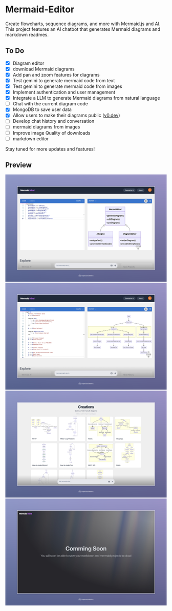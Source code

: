 # Mermaid-Editor

Create flowcharts, sequence diagrams, and more with Mermaid.js and AI. This project features an AI chatbot that generates Mermaid diagrams and markdown readmes.

## To Do

- [x] Diagram editor
- [x] download Mermaid diagrams
- [x] Add pan and zoom features for diagrams
- [x] Test gemini to generate mermaid code from text
- [x] Test gemini to generate mermaid code from images
- [x] Implement authentication and user management
- [x] Integrate a LLM to generate Mermaid diagrams from natural language
- [ ] Chat with the current diagram code
- [x] MongoDB to save user data
- [x] Allow users to make their diagrams public ([v0.dev](https://v0.dev/))
- [ ] Develop chat history and conversation
- [ ] mermaid diagrams from images
- [ ] Improve image Quality of downloads
- [ ] markdown editor

Stay tuned for more updates and features!

## Preview

![Mermaid V1 Demo](/assets/mermaidmind.jpeg)
![Mermaid V1 Demo](/assets/mermaidmind2.jpeg)
![Mermaid V1 Demo](/assets/mermaidmind3.jpeg)
![Mermaid V1 Demo](/assets/mermaidmind4.jpeg)
